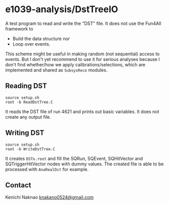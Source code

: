# e1039-analysis/DstTreeIO

A test program to read and write the "DST" file.
It does not use the Fun4All framework to 
* Build the data structure nor
* Loop over events.

This scheme might be useful in making random (not sequential) access to events.
But I don't yet recommend to use it for serious analyses 
because I don't find whether/how we apply calibrations/selections, which are implemented and shared as `SubsysReco` modules.


## Reading DST

```
source setup.sh
root -b ReadDstTree.C
```

It reads the DST file of run 4621 and prints out basic variables.
It does not create any output file.


## Writing DST

```
source setup.sh
root -b WriteDstTree.C
```

It creates `DSTx.root` and fill the SQRun, SQEvent, SQHitVector and SQTriggerHitVector nodes with dummy values.
The created file is able to be processed with `AnaRealDst` for example.


## Contact

Kenichi Naknao <knakano0524@gmail.com>
